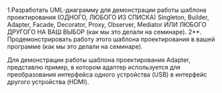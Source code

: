1.Разработать UML-диаграмму для демонстрации работы шаблона проектирования (ОДНОГО, ЛЮБОГО ИЗ СПИСКА) Singleton, Builder, Adapter, Facade, Decorator, Proxy, Observer, Mediator ИЛИ ЛЮБОГО ДРУГОГО НА ВАШ ВЫБОР (как мы это делали на семинаре).
2**. Продемонстрировать работу этого шаблона проектирования в вашей программе (как мы это делали на семинаре).

Для демонстрации работы шаблона проектирования Adapter, представлю пример, в котором адаптер используется для преобразования интерфейса одного устройства (USB) в интерфейс другого устройства (HDMI).


